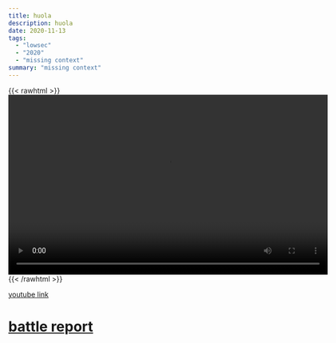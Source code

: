 ```yaml
---
title: huola
description: huola
date: 2020-11-13
tags:
  - "lowsec"
  - "2020"
  - "missing context"
summary: "missing context"
---
```


{{< rawhtml >}}<video width="640" height="360" controls>
<source src="https://crowdfile.net/snuffed/huola.mp4" type="video/mp4">
Your browser does not support the video tag.</video>{{< /rawhtml >}}

[youtube link](https://www.youtube.com/watch?v=_u3g5LLy_lc)

# [battle report](https://br.evetools.org/br/5faf05ad0ece6d001a878196)
